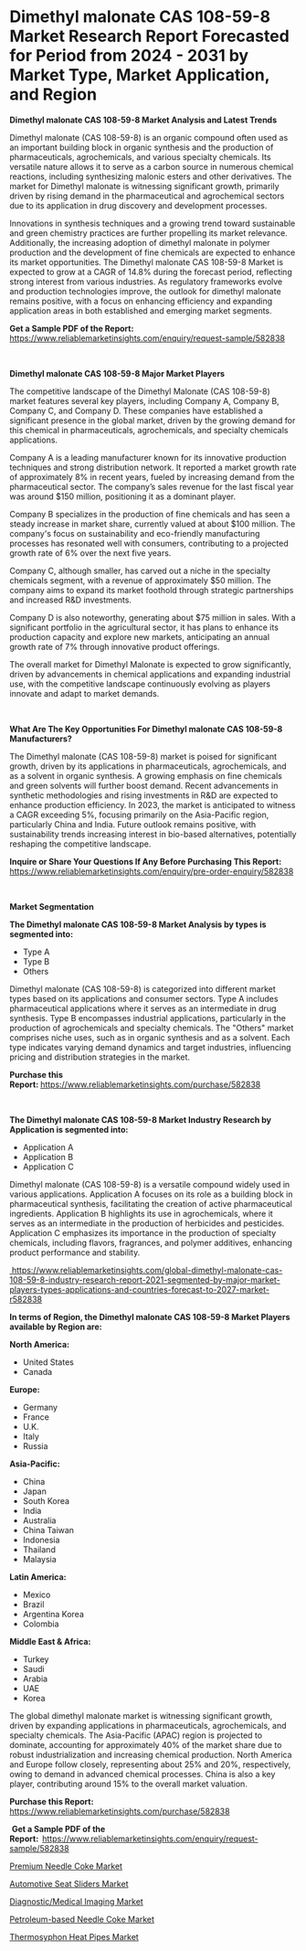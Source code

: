 <p><h1>Dimethyl malonate CAS 108-59-8 Market Research Report Forecasted for Period from 2024 -  2031 by Market Type, Market Application, and Region</h1></p><p><strong>Dimethyl malonate CAS 108-59-8 Market Analysis and Latest Trends</strong></p>
<p><p>Dimethyl malonate (CAS 108-59-8) is an organic compound often used as an important building block in organic synthesis and the production of pharmaceuticals, agrochemicals, and various specialty chemicals. Its versatile nature allows it to serve as a carbon source in numerous chemical reactions, including synthesizing malonic esters and other derivatives. The market for Dimethyl malonate is witnessing significant growth, primarily driven by rising demand in the pharmaceutical and agrochemical sectors due to its application in drug discovery and development processes.</p><p>Innovations in synthesis techniques and a growing trend toward sustainable and green chemistry practices are further propelling its market relevance. Additionally, the increasing adoption of dimethyl malonate in polymer production and the development of fine chemicals are expected to enhance its market opportunities. The Dimethyl malonate CAS 108-59-8 Market is expected to grow at a CAGR of 14.8% during the forecast period, reflecting strong interest from various industries. As regulatory frameworks evolve and production technologies improve, the outlook for dimethyl malonate remains positive, with a focus on enhancing efficiency and expanding application areas in both established and emerging market segments.</p></p>
<p><strong>Get a Sample PDF of the Report:&nbsp;</strong> <a href="https://www.reliablemarketinsights.com/enquiry/request-sample/582838?utm_campaign=1596&utm_medium=2&utm_source=Github&utm_content=ia&utm_term=12102024&utm_id=dimethyl-malonate-cas-108-59-8">https://www.reliablemarketinsights.com/enquiry/request-sample/582838</a></p>
<p>&nbsp;</p>
<p><strong>Dimethyl malonate CAS 108-59-8 Major Market Players</strong></p>
<p><p>The competitive landscape of the Dimethyl Malonate (CAS 108-59-8) market features several key players, including Company A, Company B, Company C, and Company D. These companies have established a significant presence in the global market, driven by the growing demand for this chemical in pharmaceuticals, agrochemicals, and specialty chemicals applications.</p><p>Company A is a leading manufacturer known for its innovative production techniques and strong distribution network. It reported a market growth rate of approximately 8% in recent years, fueled by increasing demand from the pharmaceutical sector. The company’s sales revenue for the last fiscal year was around $150 million, positioning it as a dominant player.</p><p>Company B specializes in the production of fine chemicals and has seen a steady increase in market share, currently valued at about $100 million. The company's focus on sustainability and eco-friendly manufacturing processes has resonated well with consumers, contributing to a projected growth rate of 6% over the next five years.</p><p>Company C, although smaller, has carved out a niche in the specialty chemicals segment, with a revenue of approximately $50 million. The company aims to expand its market foothold through strategic partnerships and increased R&D investments.</p><p>Company D is also noteworthy, generating about $75 million in sales. With a significant portfolio in the agricultural sector, it has plans to enhance its production capacity and explore new markets, anticipating an annual growth rate of 7% through innovative product offerings.</p><p>The overall market for Dimethyl Malonate is expected to grow significantly, driven by advancements in chemical applications and expanding industrial use, with the competitive landscape continuously evolving as players innovate and adapt to market demands.</p></p>
<p>&nbsp;</p>
<p><strong>What Are The Key Opportunities For Dimethyl malonate CAS 108-59-8 Manufacturers?</strong></p>
<p><p>The Dimethyl malonate (CAS 108-59-8) market is poised for significant growth, driven by its applications in pharmaceuticals, agrochemicals, and as a solvent in organic synthesis. A growing emphasis on fine chemicals and green solvents will further boost demand. Recent advancements in synthetic methodologies and rising investments in R&D are expected to enhance production efficiency. In 2023, the market is anticipated to witness a CAGR exceeding 5%, focusing primarily on the Asia-Pacific region, particularly China and India. Future outlook remains positive, with sustainability trends increasing interest in bio-based alternatives, potentially reshaping the competitive landscape.</p></p>
<p><strong>Inquire or Share Your Questions If Any Before Purchasing This Report:</strong> <a href="https://www.reliablemarketinsights.com/enquiry/pre-order-enquiry/582838?utm_campaign=1596&utm_medium=2&utm_source=Github&utm_content=ia&utm_term=12102024&utm_id=dimethyl-malonate-cas-108-59-8">https://www.reliablemarketinsights.com/enquiry/pre-order-enquiry/582838</a></p>
<p>&nbsp;</p>
<p><strong>Market Segmentation</strong></p>
<p><strong>The Dimethyl malonate CAS 108-59-8 Market Analysis by types is segmented into:</strong></p>
<p><ul><li>Type A</li><li>Type B</li><li>Others</li></ul></p>
<p><p>Dimethyl malonate (CAS 108-59-8) is categorized into different market types based on its applications and consumer sectors. Type A includes pharmaceutical applications where it serves as an intermediate in drug synthesis. Type B encompasses industrial applications, particularly in the production of agrochemicals and specialty chemicals. The "Others" market comprises niche uses, such as in organic synthesis and as a solvent. Each type indicates varying demand dynamics and target industries, influencing pricing and distribution strategies in the market.</p></p>
<p><strong>Purchase this Report:&nbsp;</strong><a href="https://www.reliablemarketinsights.com/purchase/582838?utm_campaign=1596&utm_medium=2&utm_source=Github&utm_content=ia&utm_term=12102024&utm_id=dimethyl-malonate-cas-108-59-8">https://www.reliablemarketinsights.com/purchase/582838</a></p>
<p>&nbsp;</p>
<p><strong>The Dimethyl malonate CAS 108-59-8 Market Industry Research by Application is segmented into:</strong></p>
<p><ul><li>Application A</li><li>Application B</li><li>Application C</li></ul></p>
<p><p>Dimethyl malonate (CAS 108-59-8) is a versatile compound widely used in various applications. Application A focuses on its role as a building block in pharmaceutical synthesis, facilitating the creation of active pharmaceutical ingredients. Application B highlights its use in agrochemicals, where it serves as an intermediate in the production of herbicides and pesticides. Application C emphasizes its importance in the production of specialty chemicals, including flavors, fragrances, and polymer additives, enhancing product performance and stability.</p></p>
<p><a href="https://www.reliablemarketinsights.com/global-dimethyl-malonate-cas-108-59-8-industry-research-report-2021-segmented-by-major-market-players-types-applications-and-countries-forecast-to-2027-market-r582838?utm_campaign=1596&utm_medium=2&utm_source=Github&utm_content=ia&utm_term=12102024&utm_id=dimethyl-malonate-cas-108-59-8">&nbsp;https://www.reliablemarketinsights.com/global-dimethyl-malonate-cas-108-59-8-industry-research-report-2021-segmented-by-major-market-players-types-applications-and-countries-forecast-to-2027-market-r582838</a></p>
<p><strong>In terms of Region, the Dimethyl malonate CAS 108-59-8 Market Players available by Region are:</strong></p>
<p>
    <p> <strong> North America: </strong>
        <ul>
            <li>United States</li>
            <li>Canada</li>
        </ul>
        </p> 
    <p> <strong> Europe: </strong>
        <ul>
            <li>Germany</li>
            <li>France</li>
            <li>U.K.</li>
            <li>Italy</li>
            <li>Russia</li>
        </ul>
        </p> 
    <p> <strong> Asia-Pacific: </strong>
        <ul>
            <li>China</li>
            <li>Japan</li>
            <li>South Korea</li>
            <li>India</li>
            <li>Australia</li>
            <li>China Taiwan</li>
            <li>Indonesia</li>
            <li>Thailand</li>
            <li>Malaysia</li>
        </ul>
        </p> 
    <p> <strong> Latin America: </strong>
        <ul>
            <li>Mexico</li>
            <li>Brazil</li>
            <li>Argentina Korea</li>
            <li>Colombia</li>
        </ul>
        </p> 
    <p> <strong> Middle East & Africa: </strong>
        <ul>
            <li>Turkey</li>
            <li>Saudi</li>
            <li>Arabia</li>
            <li>UAE</li>
            <li>Korea</li>
        </ul>
    </p>
    </p>
<p><p>The global dimethyl malonate market is witnessing significant growth, driven by expanding applications in pharmaceuticals, agrochemicals, and specialty chemicals. The Asia-Pacific (APAC) region is projected to dominate, accounting for approximately 40% of the market share due to robust industrialization and increasing chemical production. North America and Europe follow closely, representing about 25% and 20%, respectively, owing to demand in advanced chemical processes. China is also a key player, contributing around 15% to the overall market valuation.</p></p>
<p><strong>Purchase this Report: </strong><a href="https://www.reliablemarketinsights.com/purchase/582838?utm_campaign=1596&utm_medium=2&utm_source=Github&utm_content=ia&utm_term=12102024&utm_id=dimethyl-malonate-cas-108-59-8">https://www.reliablemarketinsights.com/purchase/582838</a></p>
<p>&nbsp;<strong>Get a Sample PDF of the Report:&nbsp;&nbsp;</strong><a href="https://www.reliablemarketinsights.com/enquiry/request-sample/582838?utm_campaign=1596&utm_medium=2&utm_source=Github&utm_content=ia&utm_term=12102024&utm_id=dimethyl-malonate-cas-108-59-8">https://www.reliablemarketinsights.com/enquiry/request-sample/582838</a></p>
<p><strong></strong></p>
<p><p><a href="https://www.linkedin.com/pulse/analyzing-global-premium-needle-coke-market-growth-prospects-future-1wemf?utm_campaign=1596&utm_medium=2&utm_source=Github&utm_content=ia&utm_term=12102024&utm_id=dimethyl-malonate-cas-108-59-8">Premium Needle Coke Market</a></p><p><a href="https://github.com/mahnoor2003/Market-Research-Report-List-6/blob/main/automotive-seat-sliders-market.md?utm_campaign=1596&utm_medium=2&utm_source=Github&utm_content=ia&utm_term=12102024&utm_id=dimethyl-malonate-cas-108-59-8">Automotive Seat Sliders Market</a></p><p><a href="https://github.com/ygfu6u/Market-Research-Report-List-1/blob/main/diagnosticmedical-imaging-market.md?utm_campaign=1596&utm_medium=2&utm_source=Github&utm_content=ia&utm_term=12102024&utm_id=dimethyl-malonate-cas-108-59-8">Diagnostic/Medical Imaging Market</a></p><p><a href="https://www.linkedin.com/pulse/global-petroleum-based-needle-coke-market-trends-insights-growth-ve4wf?utm_campaign=1596&utm_medium=2&utm_source=Github&utm_content=ia&utm_term=12102024&utm_id=dimethyl-malonate-cas-108-59-8">Petroleum-based Needle Coke Market</a></p><p><a href="https://www.linkedin.com/pulse/thermosyphon-heat-pipes-market-size-share-growth-analysis-type-t3h0c?utm_campaign=1596&utm_medium=2&utm_source=Github&utm_content=ia&utm_term=12102024&utm_id=dimethyl-malonate-cas-108-59-8">Thermosyphon Heat Pipes Market</a></p></p>
